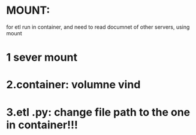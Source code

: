 # MOUNT:
for etl run in container, and need to read documnet of other servers, using mount


# 1 sever mount

# 2.container: volumne vind


# 3.etl .py: change file path to the one in container!!!
